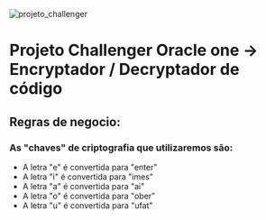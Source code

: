 ![projeto_challenger](https://github.com/SchinThuner/challenger-encrypt-decrypt/assets/61092834/445681c1-8aa2-453f-97fe-bd3cbc532d03)
# Projeto Challenger Oracle one -> Encryptador / Decryptador de código
## Regras de negocio:
### As "chaves" de criptografia que utilizaremos são:
- A letra "e" é convertida para "enter"
- A letra "i" é convertida para "imes"
- A letra "a" é convertida para "ai"
- A letra "o" é convertida para "ober"
- A letra "u" é convertida para "ufat"
